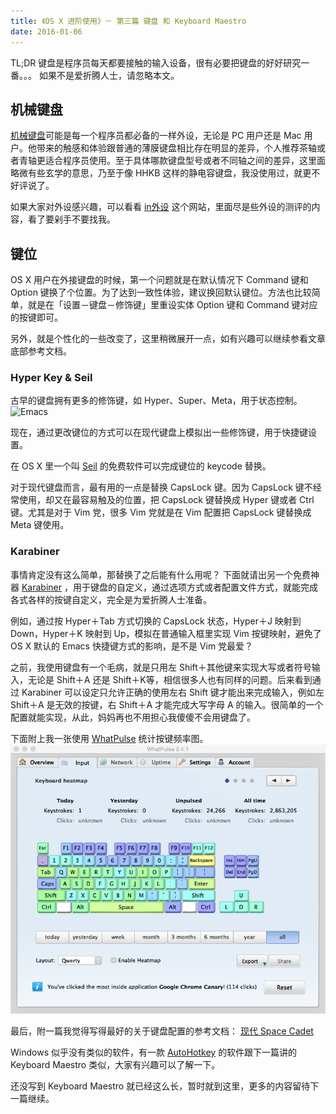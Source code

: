 ```yaml
---
title: 《OS X 进阶使用》－ 第三篇 键盘 和 Keyboard Maestro
date: 2016-01-06
---
```


TL;DR
键盘是程序员每天都要接触的输入设备，很有必要把键盘的好好研究一番。。。
如果不是爱折腾人士，请忽略本文。

## 机械键盘
[机械键盘](https://zh.wikipedia.org/zh/%E6%9C%BA%E6%A2%B0%E9%94%AE%E7%9B%98)可能是每一个程序员都必备的一样外设，无论是 PC 用户还是 Mac 用户。他带来的触感和体验跟普通的薄膜键盘相比存在明显的差异，个人推荐茶轴或者青轴更适合程序员使用。至于具体哪款键盘型号或者不同轴之间的差异，这里面略微有些玄学的意思，乃至于像 HHKB 这样的静电容键盘，我没使用过，就更不好评说了。

如果大家对外设感兴趣，可以看看 [in外设](http://www.inwaishe.com) 这个网站，里面尽是些外设的测评的内容，看了要剁手不要找我。

## 键位
OS X 用户在外接键盘的时候，第一个问题就是在默认情况下 Command 键和 Option 键换了个位置。为了达到一致性体验，建议换回默认键位。方法也比较简单，就是在「设置－键盘－修饰键」里重设实体 Option 键和 Command 键对应的按键即可。

另外，就是个性化的一些改变了，这里稍微展开一点，如有兴趣可以继续参看文章底部参考文档。

### Hyper Key & Seil
古早的键盘拥有更多的修饰键，如 Hyper、Super、Meta，用于状态控制。
![Emacs](http://holywood.be/emacs/images/keyboard-9647.jpg)

现在，通过更改键位的方式可以在现代键盘上模拟出一些修饰键，用于快捷键设置。

在 OS X 里一个叫 [Seil](https://pqrs.org/osx/karabiner/seil.html.en) 的免费软件可以完成键位的 keycode 替换。

对于现代键盘而言，最有用的一点是替换 CapsLock 键。因为 CapsLock 键不经常使用，却又在最容易触及的位置，把 CapsLock 键替换成 Hyper 键或者 Ctrl 键。尤其是对于 Vim 党，很多 Vim 党就是在 Vim 配置把 CapsLock 键替换成 Meta 键使用。

### Karabiner
事情肯定没有这么简单，那替换了之后能有什么用呢？ 
下面就请出另一个免费神器 [Karabiner](https://pqrs.org/osx/karabiner/index.html.en) ，用于键盘的自定义，通过选项方式或者配置文件方式，就能完成各式各样的按键自定义，完全是为爱折腾人士准备。

例如，通过按 Hyper＋Tab 方式切换的 CapsLock 状态，Hyper＋J 映射到 Down，Hyper＋K 映射到 Up，模拟在普通输入框里实现 Vim 按键映射，避免了 OS X 默认的 Emacs 快捷键方式的影响，是不是 Vim 党最爱？

之前，我使用键盘有一个毛病，就是只用左 Shift＋其他键来实现大写或者符号输入，无论是 Shift＋A 还是 Shift＋K等，相信很多人也有同样的问题。后来看到通过 Karabiner 可以设定只允许正确的使用左右 Shift 键才能出来完成输入，例如左 Shift＋A 是无效的按键，右 Shift＋A 才能完成大写字母 A 的输入。很简单的一个配置就能实现，从此，妈妈再也不用担心我傻傻不会用键盘了。

下面附上我一张使用 [WhatPulse](https://whatpulse.org/) 统计按键频率图。
![WhatPulse 键盘按键统计](/images/what-pulse.png)

最后，附一篇我觉得写得最好的关于键盘配置的参考文档：
[现代 Space Cadet](http://ranmocy.me/translation/a-modern-space-cadet/)

Windows 似乎没有类似的软件，有一款 [AutoHotkey](https://www.autohotkey.com/
) 的软件跟下一篇讲的 Keyboard Maestro 类似，大家有兴趣可以了解一下。

还没写到 Keyboard Maestro 就已经这么长，暂时就到这里，更多的内容留待下一篇继续。
